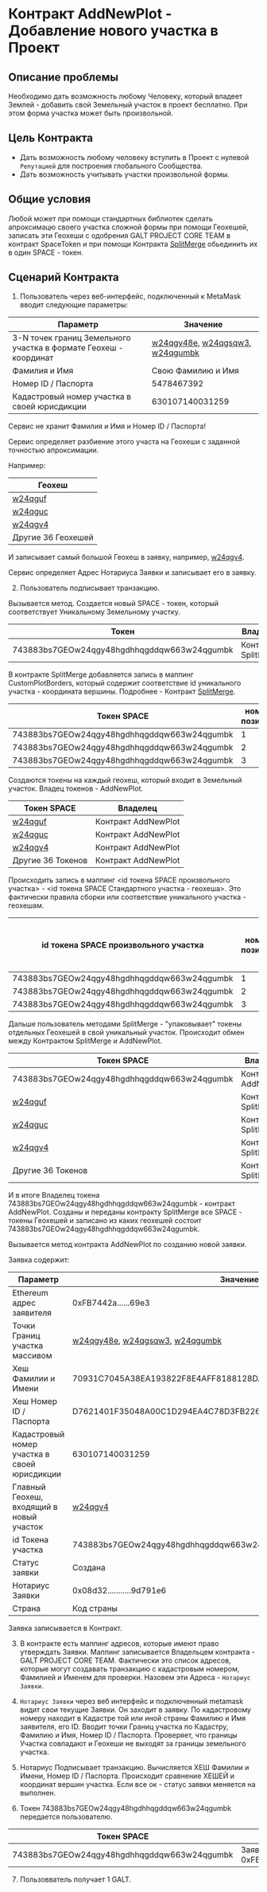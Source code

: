 # Контракт AddNewPlot - Добавление нового участка в Проект

## Описание проблемы
Необходимо дать возможность любому Человеку, который владеет Землей - добавить свой Земельный участок в проект бесплатно. При этом форма участка может быть произвольной.

## Цель Контракта
- Дать возможность любому человеку вступить в Проект с нулевой `Репутацией` для построения глобального Сообщества.
- Дать возможность учитывать участки произвольной формы.

## Общие условия
Любой может при помощи стандартных библиотек сделать апроксимацю своего участка сложной формы при помощи Геохешей, записать эти Геохеши с одобрения GALT PROJECT CORE TEAM в контракт SpaceToken и при помощи Контракта [SplitMerge](https://github.com/andromedaspace/galtproject-docs/blob/master/ru/contracts/SplitMerge.md) обьединить их в один SPACE - токен.

## Сценарий Контракта

1. Пользователь через веб-интерфейс, подключенный к MetaMask вводит следующие параметры:

|Параметр|Значение|
|--------|--------|
|3-N точек границ Земельного участка в формате Геохеш - координат|[w24qgy48e](http://explorer.galtproject.io/map/#w24qgy48e), [w24qgsqw3](http://explorer.galtproject.io/map/#w24qgsqw3), [w24qgumbk](http://explorer.galtproject.io/map/#w24qgumbk)|
|Фамилия и Имя| Свою Фамилию и Имя|
|Номер ID / Паспорта|5478467392|
|Кадастровый номер участка в своей юрисдикции|630107140031259|

Сервис не хранит Фамилия и Имя и Номер ID / Паспорта!

Сервис определяет разбиение этого участа на Геохеши с заданной точностью апроксимации. 

Например:

|Геохеш|
|------|
|[w24qguf](http://explorer.galtproject.io/map/#w24qguf)|
|[w24qguc](http://explorer.galtproject.io/map/#w24qguc)|
|[w24qgv4](http://explorer.galtproject.io/map/#w24qgv4)|
|Другие 36 Геохешей|

И записывает самый большой Геохеш в заявку, например, [w24qgv4](http://explorer.galtproject.io/map/#w24qgv4).

Сервис определяет Адрес Нотариуса Заявки и записывает его в заявку.

2. Пользователь подписывает транзакцию. 

Вызывается метод. Создается новый SPACE - токен, который соответствует Уникальному Земельному участку. 

|Токен|Владелец|
|-----|--------|
|743883bs7GEOw24qgy48hgdhhqgddqw663w24qgumbk|Контракт SplitMerge |

В контракте SplitMerge добавляется запись в маппинг CustomPlotBorders, который содержит соответствие id уникального участка - координата вершины. Подробнее - Контракт [SplitMerge](https://github.com/andromedaspace/galtproject-docs/blob/master/ru/contracts/SplitMerge.md#%D0%A1%D1%86%D0%B5%D0%BD%D0%B0%D1%80%D0%B8%D0%B9-3-%D0%A1%D0%BE%D0%B7%D0%B4%D0%B0%D0%BD%D0%B8%D0%B5-%D1%83%D0%BD%D0%B8%D0%BA%D0%B0%D0%BB%D1%8C%D0%BD%D1%8B%D1%85-%D1%83%D1%87%D0%B0%D1%81%D1%82%D0%BA%D0%BE%D0%B2).

|Токен SPACE|номер позиции|координата вершины|
|-----|--------| --------|
|743883bs7GEOw24qgy48hgdhhqgddqw663w24qgumbk|1|[w24qgy48e](http://explorer.galtproject.io/map/#w24qgy48e) |
|743883bs7GEOw24qgy48hgdhhqgddqw663w24qgumbk|2|[w24qgsqw3](http://explorer.galtproject.io/map/#w24qgsqw3) |
|743883bs7GEOw24qgy48hgdhhqgddqw663w24qgumbk|3|[w24qgumbk](http://explorer.galtproject.io/map/#w24qgumbk) |

Создаются токены на каждый геохеш, который входит в Земельный участок. Владец токенов - AddNewPlot.

|Токен SPACE|Владелец|
|-----|--------|
|[w24qguf](http://explorer.galtproject.io/map/#w24qguf)|Контракт AddNewPlot|
|[w24qguc](http://explorer.galtproject.io/map/#w24qguc)|Контракт AddNewPlot|
|[w24qgv4](http://explorer.galtproject.io/map/#w24qgv4)|Контракт AddNewPlot|
|Другие 36 Токенов|Контракт AddNewPlot|

Происходить запись в маппинг <id токена SPACE произвольного участка> - <id токена SPACE Стандартного участка - геохеша>. Это фактически правила сборки или соответствие уникального участка - геохешам.

|id токена SPACE произвольного участка|номер позиции|id токена SPACE Стандартного участка - геохеша|
|------------------|------------|-------|
|743883bs7GEOw24qgy48hgdhhqgddqw663w24qgumbk|1|[w24qguf](http://explorer.galtproject.io/map/#w24qguf)|
|743883bs7GEOw24qgy48hgdhhqgddqw663w24qgumbk|2|[w24qguc](http://explorer.galtproject.io/map/#w24qguc)|
|743883bs7GEOw24qgy48hgdhhqgddqw663w24qgumbk|3|[w24qgv4](http://explorer.galtproject.io/map/#w24qgv4)|

Дальше пользователь методами SplitMerge - "упаковывает" токены отдельных Геохешей в свой уникальный участок. Происходит обмен между Контрактом SplitMerge и AddNewPlot. 

|Токен SPACE|Владелец|
|-----|--------|
|743883bs7GEOw24qgy48hgdhhqgddqw663w24qgumbk|Контракт AddNewPlot |
|[w24qguf](http://explorer.galtproject.io/map/#w24qguf)|Контракт SplitMerge|
|[w24qguc](http://explorer.galtproject.io/map/#w24qguc)|Контракт SplitMerge|
|[w24qgv4](http://explorer.galtproject.io/map/#w24qgv4)|Контракт SplitMerge|
|Другие 36 Токенов|Контракт SplitMerge|

И в итоге Владелец токена 743883bs7GEOw24qgy48hgdhhqgddqw663w24qgumbk - контракт AddNewPlot. Созданы и переданы контракту SplitMerge все SPACE - токены Геохешей и записано из каких геохешей состоит 743883bs7GEOw24qgy48hgdhhqgddqw663w24qgumbk.

Вызывается метод контракта AddNewPlot по созданию новой заявки.

Заявка содержит:

|Параметр|Значение|
|--------|--------|
|Ethereum адрес заявителя| 0xFB7442a......69e3|
|Точки Границ участка массивом|[w24qgy48e](http://explorer.galtproject.io/map/#w24qgy48e), [w24qgsqw3](http://explorer.galtproject.io/map/#w24qgsqw3), [w24qgumbk](http://explorer.galtproject.io/map/#w24qgumbk)|
|Хеш Фамилии и Имени|70931C7045A38EA193822F8E4AFF8188128DAA2624AE9FA30BFE025DA5059C03|
|Хеш Номер ID / Паспорта|D7621401F35048A00C1D294EA4C78D3FB226350BE4A903F87AA1BCEC3C5DFBFB|
|Кадастровый номер участка в своей юрисдикции|630107140031259|
|Главный Геохеш, входящий в новый участок|[w24qgv4](http://explorer.galtproject.io/map/#w24qgv4)|
|id Токена участка|743883bs7GEOw24qgy48hgdhhqgddqw663w24qgumbk|
|Статус заявки|Создана|
|Нотариус Заявки|0x08d32...........9d791e6|
|Страна|Код страны|

Заявка записывается в Контракт.


3. В контракте есть маппинг адресов, которые имеют право утверждать Заявки. Маппинг записывается Владельцем контракта - GALT PROJECT CORE TEAM. Фактически это список адресов, которые могут создавать транзакцию с кадастровым номером, Фамилией и Именем для проверки. Назовем эти Адреса - `Нотариус Заявки`.

4. `Нотариус Заявки` через веб интерфейс и подключенный metamask видит свои текущие Заявки. Он заходит в заявку. По кадастровому номеру находит в Кадастре той или иной страны Фамилию и Имя заявителя, его ID. Вводит точки Границ участка по Кадастру, Фамилию и Имя, Номер ID / Паспорта. Проверяет, что границы Участка совпадают и Геохеши не выходят за границы земельного участка. 

5. Нотариус Подписывает транзакцию. Вычисляется ХЕШ Фамилии и Имени, Номер ID / Паспорта. Происходит сравнение ХЕШЕЙ и координат вершин участка. Если все ок - статус заявки меняется на выполнен.

6. Токен 743883bs7GEOw24qgy48hgdhhqgddqw663w24qgumbk передается пользователю.

|Токен SPACE|Владелец|
|-----|--------|
|743883bs7GEOw24qgy48hgdhhqgddqw663w24qgumbk|Заявитель 0xFB7442a......69e3 |

7. Пользовватель получает 1 GALT.






